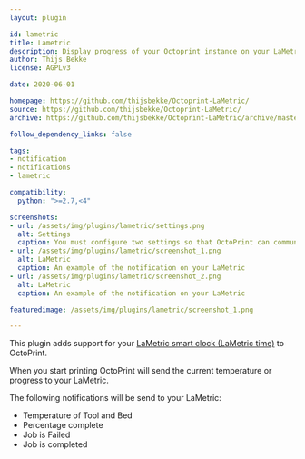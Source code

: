 ```yaml
---
layout: plugin

id: lametric
title: Lametric
description: Display progress of your Octoprint instance on your LaMetric smart clock.
author: Thijs Bekke
license: AGPLv3

date: 2020-06-01

homepage: https://github.com/thijsbekke/Octoprint-LaMetric/
source: https://github.com/thijsbekke/Octoprint-LaMetric/
archive: https://github.com/thijsbekke/Octoprint-LaMetric/archive/master.zip

follow_dependency_links: false

tags:
- notification
- notifications
- lametric

compatibility:
  python: ">=2.7,<4"

screenshots:
- url: /assets/img/plugins/lametric/settings.png
  alt: Settings
  caption: You must configure two settings so that OctoPrint can communicate to your LaMetric. An API key and Host/Ip of you LaMetric
- url: /assets/img/plugins/lametric/screenshot_1.png
  alt: LaMetric
  caption: An example of the notification on your LaMetric
- url: /assets/img/plugins/lametric/screenshot_2.png
  alt: LaMetric
  caption: An example of the notification on your LaMetric

featuredimage: /assets/img/plugins/lametric/screenshot_1.png

---
```


This plugin adds support for your [LaMetric smart clock (LaMetric time)](https://lametric.com/) to OctoPrint.

When you start printing OctoPrint will send the current temperature or progress to your LaMetric.

The following notifications will be send to your LaMetric:

* Temperature of Tool and Bed
* Percentage complete 
* Job is Failed
* Job is completed
